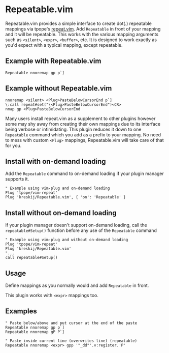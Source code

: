 # Repeatable.vim

Repeatable.vim provides a simple interface to create dot(.) repeatable mappings via tpope's 
[repeat.vim](https://github.com/tpope/vim-repeat). Add
```Repeatable``` in front of your mapping and it will be
repeatable. This works with the various mapping arguments such as
```<silent>```, ```<expr>```, ```<buffer>```, etc. It is designed to work exactly
as you'd expect with a typical mapping, except repeatable.

## Example with Repeatable.vim

```vim
Repeatable nnoremap gp p`]
```

## Example without Repeatable.vim

```vim
nnoremap <silent> <Plug>PasteBelowCursorEnd p`]
\:call repeat#set("\<Plug>PasteBelowCursorEnd")<CR>
nmap gp <Plug>PasteBelowCursorEnd
```


Many users install repeat.vim as a supplement to other plugins
however some may shy away from creating their own mappings due to its interface
being verbose or intimidating. This plugin reduces it down to one ```Repeatable```
command which you add as a prefix to your mapping. No need to mess with 
custom ```<Plug>``` mappings, Repeatable.vim will take care of that for you.



## Install with on-demand loading

Add the ```Repeatable``` command to on-demand loading if your plugin manager supports it. 

```vim
" Example using vim-plug and on-demand loading
Plug 'tpope/vim-repeat'
Plug 'kreskij/Repeatable.vim', { 'on': 'Repeatable' }
```

## Install without on-demand loading
If your plugin manager doesn't support on-demand loading, call
the ```repeatable#Setup()``` function before any use of the ```Repeatable``` command

```vim
" Example using vim-plug and without on-demand loading
Plug 'tpope/vim-repeat'
Plug 'kreskij/Repeatable.vim'
"...
call repeatable#Setup()
```


## Usage

Define mappings as you normally would and add ```Repeatable``` in front. 

This plugin works with ```<expr>``` mappings too.

## Examples

```vim
" Paste below/above and put cursor at the end of the paste
Repeatable nnoremap gp p`]
Repeatable nnoremap gP P`]

" Paste inside current line (overwrites line) (repeatable)
Repeatable nnoremap <expr> gpp '"_dd"'.v:register.'P'
```
